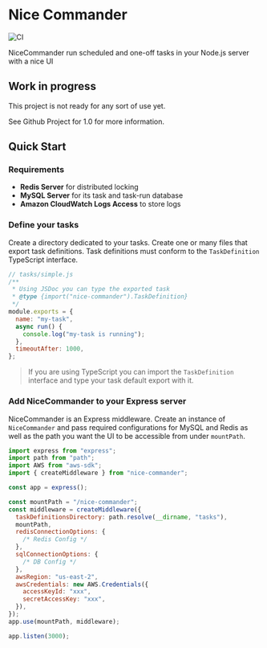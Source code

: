 # Nice Commander

![CI](https://github.com/mohsen1/nice-commander/workflows/CI/badge.svg)

NiceCommander run scheduled and one-off tasks in your Node.js server with a nice UI

## Work in progress

This project is not ready for any sort of use yet.

See Github Project for 1.0 for more information.

## Quick Start

### Requirements

- **Redis Server** for distributed locking
- **MySQL Server** for its task and task-run database
- **Amazon CloudWatch Logs Access** to store logs

### Define your tasks

Create a directory dedicated to your tasks. Create one or many files that export task definitions. Task definitions must conform to the `TaskDefinition` TypeScript interface.

```javascript
// tasks/simple.js
/**
 * Using JSDoc you can type the exported task
 * @type {import("nice-commander").TaskDefinition}
 */
module.exports = {
  name: "my-task",
  async run() {
    console.log("my-task is running");
  },
  timeoutAfter: 1000,
};
```

> If you are using TypeScript you can import the `TaskDefinition` interface and type your task default export with it.

### Add NiceCommander to your Express server

NiceCommander is an Express middleware. Create an instance of `NiceCommander` and pass required configurations for MySQL and Redis as well as the path you want the UI to be accessible from under `mountPath`.

```javascript
import express from "express";
import path from "path";
import AWS from "aws-sdk";
import { createMiddleware } from "nice-commander";

const app = express();

const mountPath = "/nice-commander";
const middleware = createMiddleware({
  taskDefinitionsDirectory: path.resolve(__dirname, "tasks"),
  mountPath,
  redisConnectionOptions: {
    /* Redis Config */
  },
  sqlConnectionOptions: {
    /* DB Config */
  },
  awsRegion: "us-east-2",
  awsCredentials: new AWS.Credentials({
    accessKeyId: "xxx",
    secretAccessKey: "xxx",
  }),
});
app.use(mountPath, middleware);

app.listen(3000);
```
